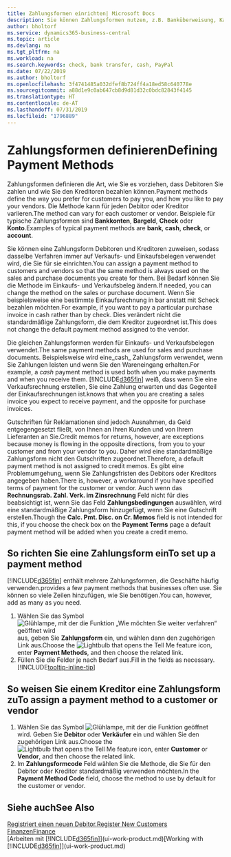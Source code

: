```yaml
---
title: Zahlungsformen einrichten| Microsoft Docs
description: Sie können Zahlungsformen nutzen, z.B. Banküberweisung, Kasse oder Paypal, um festzulegen, wie eine Rechnung bezahlt wird.
author: bholtorf
ms.service: dynamics365-business-central
ms.topic: article
ms.devlang: na
ms.tgt_pltfrm: na
ms.workload: na
ms.search.keywords: check, bank transfer, cash, PayPal
ms.date: 07/22/2019
ms.author: bholtorf
ms.openlocfilehash: 3f4741485a032dfef8b724ff4a18ed58c640778e
ms.sourcegitcommit: a88d1e9c0ab647cb8d9d81d32c0bdc82843f4145
ms.translationtype: HT
ms.contentlocale: de-AT
ms.lasthandoff: 07/31/2019
ms.locfileid: "1796889"
---
```

# <a name="defining-payment-methods"></a><span data-ttu-id="6baa5-103">Zahlungsformen definieren</span><span class="sxs-lookup"><span data-stu-id="6baa5-103">Defining Payment Methods</span></span>
<span data-ttu-id="6baa5-104">Zahlungsformen definieren die Art, wie Sie es vorziehen, dass Debitoren Sie zahlen und wie Sie den Kreditoren bezahlen können.</span><span class="sxs-lookup"><span data-stu-id="6baa5-104">Payment methods define the way you prefer for customers to pay you, and how you like to pay your vendors.</span></span> <span data-ttu-id="6baa5-105">Die Methode kann für jeden Debitor oder Kreditor variieren.</span><span class="sxs-lookup"><span data-stu-id="6baa5-105">The method can vary for each customer or vendor.</span></span> <span data-ttu-id="6baa5-106">Beispiele für typische Zahlungsformen sind **Bankkonten**, **Bargeld**, **Check** oder **Konto**.</span><span class="sxs-lookup"><span data-stu-id="6baa5-106">Examples of typical payment methods are **bank**, **cash**, **check**, or **account**.</span></span>

<span data-ttu-id="6baa5-107">Sie können eine Zahlungsform Debitoren und Kreditoren zuweisen, sodass dasselbe Verfahren  immer auf Verkaufs- und Einkaufsbelegen verwendet wird, die Sie für sie einrichten.</span><span class="sxs-lookup"><span data-stu-id="6baa5-107">You can assign a payment method to customers and vendors so that the same method is always used on the sales and purchase documents you create for them.</span></span> <span data-ttu-id="6baa5-108">Bei Bedarf können Sie die Methode im Einkaufs- und Verkaufsbeleg ändern.</span><span class="sxs-lookup"><span data-stu-id="6baa5-108">If needed, you can change the method on the sales or purchase document.</span></span> <span data-ttu-id="6baa5-109">Wenn Sie beispielsweise eine bestimmte Einkaufsrechnung in bar anstatt mit Scheck bezahlen möchten.</span><span class="sxs-lookup"><span data-stu-id="6baa5-109">For example, if you want to pay a particular purchase invoice in cash rather than by check.</span></span> <span data-ttu-id="6baa5-110">Dies verändert nicht die standardmäßige Zahlungsform, die dem Kreditor zugeordnet ist.</span><span class="sxs-lookup"><span data-stu-id="6baa5-110">This does not change the default payment method assigned to the vendor.</span></span>

<span data-ttu-id="6baa5-111">Die gleichen Zahlungsformen werden für Einkaufs- und Verkaufsbelegen verwendet.</span><span class="sxs-lookup"><span data-stu-id="6baa5-111">The same payment methods are used for sales and purchase documents.</span></span> <span data-ttu-id="6baa5-112">Beispielsweise wird eine_cash_ Zahlungsform verwendet, wenn Sie Zahlungen leisten und wenn Sie den Wareneingang erhalten.</span><span class="sxs-lookup"><span data-stu-id="6baa5-112">For example, a _cash_ payment method is used both when you make payments and when you receive them.</span></span> [!INCLUDE[d365fin](includes/d365fin_md.md)] <span data-ttu-id="6baa5-113">weiß, dass wenn Sie eine Verkaufsrechnung erstellen, Sie eine Zahlung erwarten und das Gegenteil der Einkaufsrechnungen ist.</span><span class="sxs-lookup"><span data-stu-id="6baa5-113">knows that when you are creating a sales invoice you expect to receive payment, and the opposite for purchase invoices.</span></span>

<span data-ttu-id="6baa5-114">Gutschriften für Reklamationen sind jedoch Ausnahmen, da Geld entgegengesetzt fließt, von Ihnen an Ihren Kunden und von Ihrem Lieferanten an Sie.</span><span class="sxs-lookup"><span data-stu-id="6baa5-114">Credit memos for returns, however, are exceptions because money is flowing in the opposite directions, from you to your customer and from your vendor to you.</span></span> <span data-ttu-id="6baa5-115">Daher wird eine standardmäßige Zahlungsform nicht den Gutschriften zugeordnet.</span><span class="sxs-lookup"><span data-stu-id="6baa5-115">Therefore, a default payment method is not assigned to credit memos.</span></span> <span data-ttu-id="6baa5-116">Es gibt eine Problemumgehung, wenn Sie Zahlungsfristen des Debitors oder Kreditors angegeben haben.</span><span class="sxs-lookup"><span data-stu-id="6baa5-116">There is, however, a workaround if you have specified terms of payment for the customer or vendor.</span></span> <span data-ttu-id="6baa5-117">Auch wenn das **Rechnungsrab. Zahl. Verk. im Zinsrechnung** Feld nicht für dies beabsichtigt ist, wenn Sie das Feld **Zahlungsbedingungen** auswählen, wird eine standardmäßige Zahlungsform hinzugefügt, wenn Sie eine Gutschrift erstellen.</span><span class="sxs-lookup"><span data-stu-id="6baa5-117">Though the **Calc. Pmt. Disc. on Cr. Memos** field is not intended for this, if you choose the check box on the **Payment Terms** page a default payment method will be added when you create a credit memo.</span></span>

## <a name="to-set-up-a-payment-method"></a><span data-ttu-id="6baa5-118">So richten Sie eine Zahlungsform ein</span><span class="sxs-lookup"><span data-stu-id="6baa5-118">To set up a payment method</span></span>
[!INCLUDE[d365fin](includes/d365fin_md.md)] <span data-ttu-id="6baa5-119">enthält mehrere Zahlungsformen, die Geschäfte häufig verwenden.</span><span class="sxs-lookup"><span data-stu-id="6baa5-119">provides a few payment methods that businesses often use.</span></span> <span data-ttu-id="6baa5-120">Sie können so viele Zeilen hinzufügen, wie Sie benötigen.</span><span class="sxs-lookup"><span data-stu-id="6baa5-120">You can, however, add as many as you need.</span></span>

1. <span data-ttu-id="6baa5-121">Wählen Sie das Symbol ![Glühlampe, mit der die Funktion „Wie möchten Sie weiter verfahren“ geöffnet wird](media/ui-search/search_small.png "Wie möchten Sie weiter verfahren?") aus, geben Sie **Zahlungsform** ein, und wählen dann den zugehörigen Link aus.</span><span class="sxs-lookup"><span data-stu-id="6baa5-121">Choose the ![Lightbulb that opens the Tell Me feature](media/ui-search/search_small.png "Tell me what you want to do") icon, enter **Payment Methods**, and then choose the related link.</span></span>
2. <span data-ttu-id="6baa5-122">Füllen Sie die Felder je nach Bedarf aus.</span><span class="sxs-lookup"><span data-stu-id="6baa5-122">Fill in the fields as necessary.</span></span> [!INCLUDE[tooltip-inline-tip](includes/tooltip-inline-tip_md.md)]

## <a name="to-assign-a-payment-method-to-a-customer-or-vendor"></a><span data-ttu-id="6baa5-123">So weisen Sie einem Kreditor eine Zahlungsform zu</span><span class="sxs-lookup"><span data-stu-id="6baa5-123">To assign a payment method to a customer or vendor</span></span>
1. <span data-ttu-id="6baa5-124">Wählen Sie das Symbol ![Glühlampe, mit der die Funktion](media/ui-search/search_small.png "Wie möchten Sie weiter verfahren") geöffnet wird. Geben Sie **Debitor** oder **Verkäufer** ein und wählen Sie den zugehörigen Link aus.</span><span class="sxs-lookup"><span data-stu-id="6baa5-124">Choose the ![Lightbulb that opens the Tell Me feature](media/ui-search/search_small.png "Tell me what you want to do") icon, enter **Customer** or **Vendor**, and then choose the related link.</span></span>
2. <span data-ttu-id="6baa5-125">Im **Zahlungsformcode** Feld wählen Sie die Methode, die Sie für den Debitor oder Kreditor standardmäßig verwenden möchten.</span><span class="sxs-lookup"><span data-stu-id="6baa5-125">In the **Payment Method Code** field, choose the method to use by default for the customer or vendor.</span></span>

## <a name="see-also"></a><span data-ttu-id="6baa5-126">Siehe auch</span><span class="sxs-lookup"><span data-stu-id="6baa5-126">See Also</span></span>
[<span data-ttu-id="6baa5-127">Registriert einen neuen Debitor.</span><span class="sxs-lookup"><span data-stu-id="6baa5-127">Register New Customers</span></span>](sales-how-register-new-customers.md)  
[<span data-ttu-id="6baa5-128">Finanzen</span><span class="sxs-lookup"><span data-stu-id="6baa5-128">Finance</span></span>](finance.md)  
<span data-ttu-id="6baa5-129">[Arbeiten mit [!INCLUDE[d365fin](includes/d365fin_md.md)]](ui-work-product.md)</span><span class="sxs-lookup"><span data-stu-id="6baa5-129">[Working with [!INCLUDE[d365fin](includes/d365fin_md.md)]](ui-work-product.md)</span></span>  
